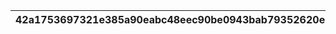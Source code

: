 |42a1753697321e385a90eabc48eec90be0943bab79352620e87b06f002c00af2|89df03c4e2aaf9da4d26d26c62104cbde5c4806d86927d7a1d7f6a91b40eba92|655d7b4c1126e7d0ac4d5c651ab6afb00c411337fe158c6fb46b67f1ab55e9a3|449319a169f92e5d0ace00978c21e7a5ea64dba068896240601b17ddabf14fc3|a3cbd5e3d0aaabc4171505068796a60a538f2b2463adf95f2eb6510b78ae54ea|191e3e1b3b1b979211f6f5b8f2704ca76e488f30a1fa57013c217682c748a3e9|a733e89b73878ff232c91a69e998b31c0268b75794a0ddeddb3365d7cce029fb|e44ed42273b6ac95e1d1c566495f1ce47b9ba53b3f82e430d9173db1042a702c|9a98d56728c311220aa297c09b06c241065f05ff1c3384d67bdb4239c7a2eaa7|ef26aa6104ef6701324a83d338d93acc68ecb2927f762cf56619adf0e57d690e|fef0b7ccf90a63a737a66b3f0ec02f407ea423e77f84819b05dcf256e24da444|81cc486ff6a35dbaebc99cb5d37d6b7147bec2bfff216ed24350922df1d075f5|c58ed77864dde32c3fea9f24e2374041622c807943f991788a436c8610aef81d|512fdc02307c65840d1d39f3929664bf693661a26970117c82bf72481792c2d3|bd11bce382f7a8619029aaa671755b112be8210955cf83965e22ceedb731bd1a|18cc7be68e7c19a7fff27d6bcaca96f87aa75cb5c8681a233c14a084306e3fd1|346a84b7b9b62a9b056c84d6e2b71d5d0f8fb3cbc8b4d0c86fc01cc36753660a|64ef74bad9b83e91ee582f60f51028e155a05c9a863c9b191985e775f84f0075|022dacd2992b0bfdedf06d6b30406cf13d1716f5663a17509bcdaa70a890aaf7|07a359833b3254f3c3b5d66f81d7bf6aae22189a18a3efabdc60747ea3c4f661|aa7e3309ce01fd461069f3875f51485b9561bfce4237efa337d11eb391e49a4e|3d154c4afaf741490b57ff44bb9fffc0c64af59b2d81ce865b50f2cf9abc83f1|c12f5268857ec90ae233a908b5b812c76eca5e22eacbc545696e578dc81ef0eb|
| --- | --- | --- | --- | --- | --- | --- | --- | --- | --- | --- | --- | --- | --- | --- | --- | --- | --- | --- | --- | --- | --- | --- |
